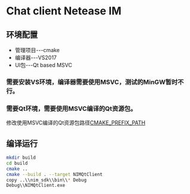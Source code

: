 # Chat client Netease IM

## 环境配置
- 管理项目---cmake
- 编译器---VS2017
- UI包---Qt based MSVC
### 需要安装VS环境，编译器需要使用MSVC，测试的MinGW暂时不行。
### 需要Qt环境，需要使用MSVC编译的Qt资源包。
修改使用MSVC编译的Qt资源包路径[CMAKE_PREFIX_PATH](CMakeLists.txt#L5)

## 编译运行
```bash
mkdir build
cd build
cmake ..
cmake --build . --target NIMQtClient
copy ..\\nim_sdk\\bin\\* Debug
Debug\\NIMQtClient.exe
```